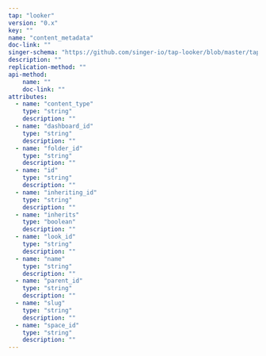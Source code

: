 ```yaml
---
tap: "looker"
version: "0.x"
key: ""
name: "content_metadata"
doc-link: ""
singer-schema: "https://github.com/singer-io/tap-looker/blob/master/tap_looker/schemas/content_metadata.json"
description: ""
replication-method: ""
api-method:
    name: ""
    doc-link: ""
attributes:
  - name: "content_type"
    type: "string"
    description: ""
  - name: "dashboard_id"
    type: "string"
    description: ""
  - name: "folder_id"
    type: "string"
    description: ""
  - name: "id"
    type: "string"
    description: ""
  - name: "inheriting_id"
    type: "string"
    description: ""
  - name: "inherits"
    type: "boolean"
    description: ""
  - name: "look_id"
    type: "string"
    description: ""
  - name: "name"
    type: "string"
    description: ""
  - name: "parent_id"
    type: "string"
    description: ""
  - name: "slug"
    type: "string"
    description: ""
  - name: "space_id"
    type: "string"
    description: ""
---
```

